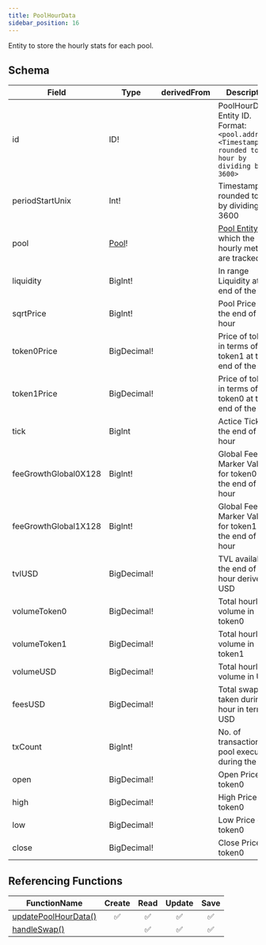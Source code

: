 ```yaml
---
title: PoolHourData
sidebar_position: 16
---
```


Entity to store the hourly stats for each pool.

## Schema
|Field|Type|derivedFrom|Description|
|-|-|-|-|
|id | ID! | | PoolHourData Entity ID. Format: `<pool.address>-<Timestamp rounded to the hour by dividing by 3600>` |
|periodStartUnix | Int! | | Timestamp rounded to hour by dividing by 3600 |
|pool | [Pool](./pool)! | | [Pool Entity](./pool) for which the hourly metrics are tracked |
|liquidity | BigInt! | | In range Liquidity at the end of the hour |
|sqrtPrice | BigInt! | | Pool Price at the end of the hour |
|token0Price | BigDecimal! | | Price of token0 in terms of token1 at the end of the hour |
|token1Price | BigDecimal! | | Price of token1 in terms of token0 at the end of the hour |
|tick | BigInt | | Actice Tick at the end of the hour |
|feeGrowthGlobal0X128 | BigInt! | | Global Fee Marker Value for token0 at the end of the hour |
|feeGrowthGlobal1X128 | BigInt! | | Global Fee Marker Value for token1 at the end of the hour |
|tvlUSD | BigDecimal! | | TVL available at the end of the hour derived in USD |
|volumeToken0 | BigDecimal! | | Total hourly volume in token0 |
|volumeToken1 | BigDecimal! | | Total hourly volume in token1 |
|volumeUSD | BigDecimal! | | Total hourly volume in USD |
|feesUSD | BigDecimal! | | Total swap fee taken during the hour in terms of USD |
|txCount | BigInt! | | No. of transactions in pool executed during the hour |
|open | BigDecimal! | | Open Price of token0 |
|high | BigDecimal! | | High Price of token0 |
|low | BigDecimal! | | Low Price of token0 |
|close | BigDecimal! | | Close Price of token0 |

## Referencing Functions

|FunctionName|Create|Read|Update|Save|
|-|-|-|-|-|
|[updatePoolHourData()](../functions-n-handlers/utils/intervalUpdates.ts#updatehourdaydata)|<center>:white_check_mark:</center>|<center>:white_check_mark:</center>|<center>:white_check_mark:</center>|<center>:white_check_mark:</center>|
|[handleSwap()](../functions-n-handlers/mappings/core.ts#handleswap)||<center>:white_check_mark:</center>|<center>:white_check_mark:</center>|<center>:white_check_mark:</center>|